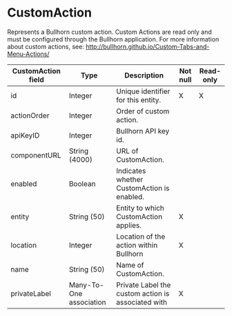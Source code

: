 # CustomAction

Represents a Bullhorn custom action. Custom Actions are read only and must be configured through the Bullhorn application. For more information about custom actions, see:
<http://bullhorn.github.io/Custom-Tabs-and-Menu-Actions/>

| **CustomAction field** | **Type** | **Description** | **Not null** | **Read-only** |
| --- | --- | --- | --- | --- |
| id | Integer | Unique identifier for this entity. | X | X |
| actionOrder | Integer | Order of custom action. | | |
| apiKeyID | Integer | Bullhorn API key id. | | |
| componentURL | String (4000) | URL of CustomAction. | | |
| enabled | Boolean | Indicates whether CustomAction is enabled. | | |
| entity | String (50) | Entity to which CustomAction applies. | X | |
| location | Integer | Location of the action within Bullhorn | X | |
| name | String (50) | Name of CustomAction. | | |
| privateLabel | Many-To-One association | Private Label the custom action is associated with | X | |
